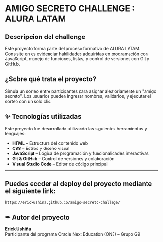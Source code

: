# AMIGO SECRETO CHALLENGE : ALURA LATAM

## Descripcion del challenge
Este proyecto forma parte del proceso formativo de ALURA LATAM.
Consisite en es evidenciar habilidades adquiridas en programación con JavaScript, manejo de funciones, listas, y control de versiones con Git y GitHub.

## ¿Sobre qué trata el proyecto?
Simula un sorteo entre participantes para asignar aleatoriamente un "amigo secreto". Los usuarios pueden ingresar nombres, validarlos, y ejecutar el sorteo con un solo clic.

## ✨ Tecnologías utilizadas

Este proyecto fue desarrollado utilizando las siguientes herramientas y lenguajes:

- **HTML** – Estructura del contenido web
- **CSS** – Estilos y diseño visual
- **JavaScript** – Lógica de programación y funcionalidades interactivas
- **Git & GitHub** – Control de versiones y colaboración
- **Visual Studio Code** – Editor de código principal
---

## Puedes eccder al deploy del proyecto mediante el siguiente link:  
`https://erickushina.github.io/amigo-secreto-challege/`
## ✒ Autor del proyecto

**Erick Ushiña**  
Participante del programa Oracle Next Education (ONE) – Grupo G9
